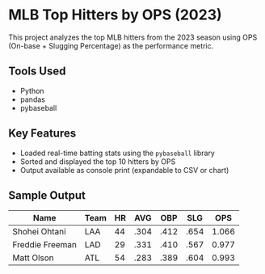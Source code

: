 # MLB Top Hitters by OPS (2023)

This project analyzes the top MLB hitters from the 2023 season using OPS (On-base + Slugging Percentage) as the performance metric.

## Tools Used
- Python
- pandas
- pybaseball

## Key Features
- Loaded real-time batting stats using the `pybaseball` library
- Sorted and displayed the top 10 hitters by OPS
- Output available as console print (expandable to CSV or chart)

## Sample Output
| Name            | Team | HR | AVG  | OBP  | SLG  | OPS   |
|-----------------|------|----|------|------|------|--------|
| Shohei Ohtani   | LAA  | 44 | .304 | .412 | .654 | 1.066 |
| Freddie Freeman | LAD  | 29 | .331 | .410 | .567 | 0.977 |
| Matt Olson      | ATL  | 54 | .283 | .389 | .604 | 0.993 |